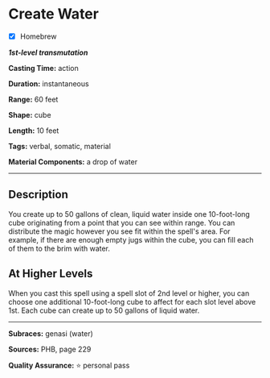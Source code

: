 # Create Water

- [x] Homebrew

***1st-level transmutation***

**Casting Time:** action

**Duration:** instantaneous

**Range:** 60 feet

**Shape:** cube

**Length:** 10 feet

**Tags:** verbal, somatic, material

**Material Components:** a drop of water

---

## Description
You create up to 50 gallons of clean, liquid water inside one 10-foot-long cube originating from a point that you can see within range.
You can distribute the magic however you see fit within the spell's area.
For example, if there are enough empty jugs within the cube, you can fill each of them to the brim with water.

## At Higher Levels
When you cast this spell using a spell slot of 2nd level or higher, you can choose one additional 10-foot-long cube to affect for each slot level above 1st.
Each cube can create up to 50 gallons of liquid water.

---

**Subraces:** genasi (water)

**Sources:** PHB, page 229

**Quality Assurance:** :star: personal pass
